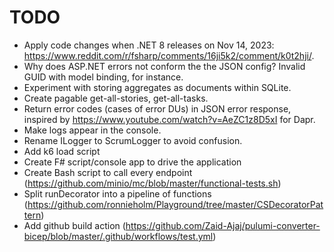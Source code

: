 # TODO

- Apply code changes when .NET 8 releases on Nov 14, 2023: https://www.reddit.com/r/fsharp/comments/16ji5k2/comment/k0t2hji/.
- Why does ASP.NET errors not conform the the JSON config? Invalid GUID with model binding, for instance.
- Experiment with storing aggregates as documents within SQLite.
- Create pagable get-all-stories, get-all-tasks.
- Return error codes (cases of error DUs) in JSON error response, inspired by https://www.youtube.com/watch?v=AeZC1z8D5xI for Dapr.
- Make logs appear in the console.
- Rename ILogger to ScrumLogger to avoid confusion.
- Add k6 load script
- Create F# script/console app to drive the application
- Create Bash script to call every endpoint (https://github.com/minio/mc/blob/master/functional-tests.sh)
- Split runDecorator into a pipeline of functions (https://github.com/ronnieholm/Playground/tree/master/CSDecoratorPattern)
- Add github build action (https://github.com/Zaid-Ajaj/pulumi-converter-bicep/blob/master/.github/workflows/test.yml)